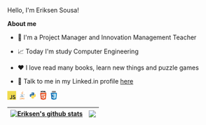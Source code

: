 Hello, I'm Eriksen Sousa!

**About me**

- 💼 I'm a Project Manager and Innovation Management Teacher

- 📈 Today I'm study Computer Engineering 

- ❤️ I love read many books, learn new things and puzzle games

- 💬 Talk to me in my Linked.in profile [here](https://www.linkedin.com/in/eriksensousa)

<code><img height="20" alt="javascript" src="https://raw.githubusercontent.com/github/explore/80688e429a7d4ef2fca1e82350fe8e3517d3494d/topics/javascript/javascript.png"></code>
<code><img height="20" alt="java" src="https://raw.githubusercontent.com/github/explore/80688e429a7d4ef2fca1e82350fe8e3517d3494d/topics/java/java.png"></code>
<code><img height="20" alt="python" src="https://raw.githubusercontent.com/github/explore/80688e429a7d4ef2fca1e82350fe8e3517d3494d/topics/python/python.png"></code>
<code><img height="20" alt="html" src="https://raw.githubusercontent.com/github/explore/5c058a388828bb5fde0bcafd4bc867b5bb3f26f3/topics/html/html.png"></code>
<code><img height="20" alt="css" src="https://raw.githubusercontent.com/github/explore/80688e429a7d4ef2fca1e82350fe8e3517d3494d/topics/css/css.png"></code>    


| <a href="https://github.com/eriksensousa/github-readme-stats"><img align="center" src="https://github-readme-stats.vercel.app/api?username=eriksensousa&show_icons=true&include_all_commits=true&theme=buefy&hide_border=true" alt="Eriksen's github stats" /></a> | <a href="https://github.com/eriksensousa/github-readme-stats"><img align="center" src="https://github-readme-stats.vercel.app/api/top-langs/?username=eriksensousa&layout=compact&theme=buefy&hide_border=true" /></a> |
| ------------- | ------------- |

